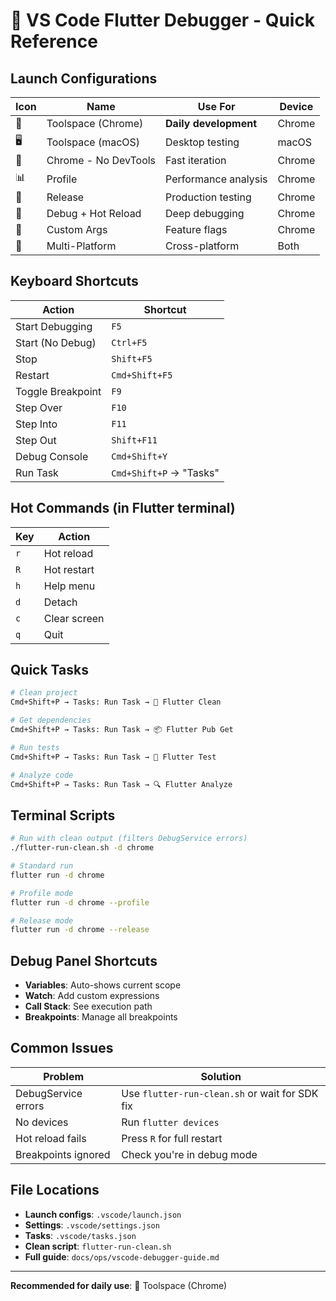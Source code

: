 # 🎯 VS Code Flutter Debugger - Quick Reference

## Launch Configurations

| Icon | Name                 | Use For               | Device |
| ---- | -------------------- | --------------------- | ------ |
| 🚀   | Toolspace (Chrome)   | **Daily development** | Chrome |
| 🖥️   | Toolspace (macOS)    | Desktop testing       | macOS  |
| 🧪   | Chrome - No DevTools | Fast iteration        | Chrome |
| 📊   | Profile              | Performance analysis  | Chrome |
| 🎯   | Release              | Production testing    | Chrome |
| 🐛   | Debug + Hot Reload   | Deep debugging        | Chrome |
| 🔧   | Custom Args          | Feature flags         | Chrome |
| 🎪   | Multi-Platform       | Cross-platform        | Both   |

## Keyboard Shortcuts

| Action            | Shortcut                |
| ----------------- | ----------------------- |
| Start Debugging   | `F5`                    |
| Start (No Debug)  | `Ctrl+F5`               |
| Stop              | `Shift+F5`              |
| Restart           | `Cmd+Shift+F5`          |
| Toggle Breakpoint | `F9`                    |
| Step Over         | `F10`                   |
| Step Into         | `F11`                   |
| Step Out          | `Shift+F11`             |
| Debug Console     | `Cmd+Shift+Y`           |
| Run Task          | `Cmd+Shift+P` → "Tasks" |

## Hot Commands (in Flutter terminal)

| Key | Action       |
| --- | ------------ |
| `r` | Hot reload   |
| `R` | Hot restart  |
| `h` | Help menu    |
| `d` | Detach       |
| `c` | Clear screen |
| `q` | Quit         |

## Quick Tasks

```bash
# Clean project
Cmd+Shift+P → Tasks: Run Task → 🧹 Flutter Clean

# Get dependencies
Cmd+Shift+P → Tasks: Run Task → 📦 Flutter Pub Get

# Run tests
Cmd+Shift+P → Tasks: Run Task → 🧪 Flutter Test

# Analyze code
Cmd+Shift+P → Tasks: Run Task → 🔍 Flutter Analyze
```

## Terminal Scripts

```bash
# Run with clean output (filters DebugService errors)
./flutter-run-clean.sh -d chrome

# Standard run
flutter run -d chrome

# Profile mode
flutter run -d chrome --profile

# Release mode
flutter run -d chrome --release
```

## Debug Panel Shortcuts

- **Variables**: Auto-shows current scope
- **Watch**: Add custom expressions
- **Call Stack**: See execution path
- **Breakpoints**: Manage all breakpoints

## Common Issues

| Problem             | Solution                                       |
| ------------------- | ---------------------------------------------- |
| DebugService errors | Use `flutter-run-clean.sh` or wait for SDK fix |
| No devices          | Run `flutter devices`                          |
| Hot reload fails    | Press `R` for full restart                     |
| Breakpoints ignored | Check you're in debug mode                     |

## File Locations

- **Launch configs**: `.vscode/launch.json`
- **Settings**: `.vscode/settings.json`
- **Tasks**: `.vscode/tasks.json`
- **Clean script**: `flutter-run-clean.sh`
- **Full guide**: `docs/ops/vscode-debugger-guide.md`

---

**Recommended for daily use**: 🚀 Toolspace (Chrome)
